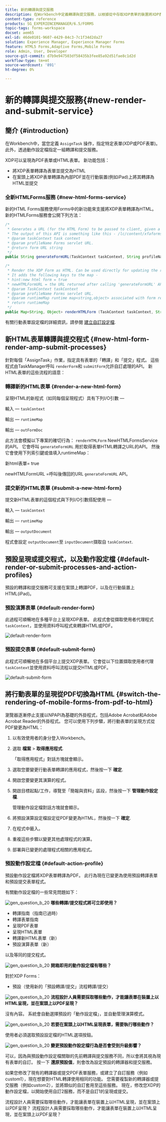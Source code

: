 ```yaml
---
title: 新的轉譯與提交服務
description: 在Workbench中定義轉譯與提交服務，以根據從中存取XDP表單的裝置將XDP表單轉譯為HTML或PDF。
content-type: reference
products: SG_EXPERIENCEMANAGER/6.5/FORMS
topic-tags: forms-workspace
docset: aem65
exl-id: 46de0101-9607-4429-84c3-7c1f34d2da27
solution: Experience Manager, Experience Manager Forms
feature: HTML5 Forms,Adaptive Forms,Mobile Forms
role: Admin, User, Developer
source-git-commit: d7b9e947503df58435b3fee85a92d51fae8c1d2d
workflow-type: tm+mt
source-wordcount: '891'
ht-degree: 0%

---
```


# 新的轉譯與提交服務{#new-render-and-submit-service}

## 簡介 {#introduction}

在Workbench中，當您定義 `AssignTask` 操作，指定特定表單(XDP或PDF表單)。 此外，透過動作設定檔指定一組轉譯和提交服務。

XDP可以呈現為PDF表單或HTML表單。 新功能包括：

* 將XDP表單轉譯為表單並提交為HTML
* 在案頭上將XDP表單轉譯為內部PDF並在行動裝置(例如iPad)上將其轉譯為HTML並提交

### 全新HTMLForms服務 {#new-html-forms-service}

新的HTML Forms服務使用Forms中的新功能來支援將XDP表單轉譯為HTML。 新的HTMLForms服務會公開下列方法：

```java
/*
 * Generates a URL (for the HTML Form) to be passed to client, given a TaskContext.
 * The output of this API is something like this - /lc/content/xfaforms/profiles/default.ws.html?ContentRoot=repository://Applications/MyApplication/MyFolder&template=MyForm.xdp
 * @param taskContext task context
 * @param profileName Forms servlet URL.
 * @return form URL string
 */
public String generateFormURL(TaskContext taskContext, String profileName);

/*
 * Render the XDP Form as HTML. Can be used directly for updating the runtimeMap in render.
 * It adds the following keys to the map -
 * hint:new html form = true
 * newHTMLFormURL = the URL returned after calling 'generateFormURL' API.
 * @param TaskContext taskContext
 * @param profileName Forms servlet URL.
 * @param runtimeMap runtime map<string,object> associated with form rendering.
 * return runtimeMap
 */
public Map<String, Object> renderHTMLForm (TaskContext taskContext, String profileName, Map<String,Object> runtimeMap);
```

有關行動表單設定檔的詳細資訊，請參閱 [建立自訂設定檔](/help/forms/using/custom-profile.md).

## 新HTML表單轉譯與提交程式 {#new-html-form-render-amp-submit-processes}

針對每個「AssignTask」作業，指定具有表單的「轉譯」和「提交」程式。 這些程式由TaskManager呼叫 `renderForm`和 `submitForm`允許自訂處理的API。 新HTML表單的這些流程的語意：

### 轉譯新的HTML表單 {#render-a-new-html-form}

呈現HTML的新程式（如同每個呈現程式）具有下列I/O引數 — 

輸入 —  `taskContext`

輸出 —  `runtimeMap`

輸出 —  `outFormDoc`

此方法會模擬以下專案的確切行為： `renderHTMLForm` NewHTMLFormsService的API。 它會呼叫 `generateFormURL` 用於取得表單HTML轉譯之URL的API。 然後它會使用下列索引鍵或值填入runtimeMap：

新html表單= true

newHTMLFormURL =呼叫後傳回的URL `generateFormURL` API。

### 提交新的HTML表單 {#submit-a-new-html-form}

提交新HTML表單的這個程式與下列I/O引數搭配使用 — 

輸入 —  `taskContext`

輸出 —  `runtimeMap`

輸出 —  `outputDocument`

程式會設定 `outputDocument`至 `inputDocument`擷取自 `taskContext`.

## 預設呈現或提交程式，以及動作設定檔 {#default-render-or-submit-processes-and-action-profiles}

預設的轉譯和提交服務可支援在案頭上轉譯PDF，以及在行動裝置上HTML(iPad)。

### 預設演算表單 {#default-render-form}

此過程可順暢地在多種平台上呈現XDP表單。 此程式會從擷取使用者代理程式 `taskContext`，並使用資料呼叫程式來轉譯HTML或PDF。

![default-render-form](assets/default-render-form.png)

### 預設提交表單 {#default-submit-form}

此程式可順暢地在多個平台上提交XDP表單。 它會從以下位置擷取使用者代理 `taskContext`並使用資料呼叫流程以提交HTML或PDF。

![default-submit-form](assets/default-submit-form.png)

## 將行動表單的呈現從PDF切換為HTML {#switch-the-rendering-of-mobile-forms-from-pdf-to-html}

瀏覽器逐漸停止支援以NPAPI為基礎的外掛程式，包括Adobe Acrobat和Adobe Acrobat Reader的外掛程式。 您可以使用下列步驟，將行動表單的呈現方式從PDF變更為HTML：

1. 以有效使用者的身分登入Workbench。
1. 選取 **檔案** > **取得應用程式**.

   「取得應用程式」對話方塊就會顯示。

1. 選取您要變更行動表單轉譯的應用程式，然後按一下 **確定**.
1. 開啟您要變更其演算的程式。
1. 開啟目標起點/工作，導覽至「簡報與資料」區段，然後按一下 **管理動作設定檔**.

   管理動作設定檔對話方塊就會顯示。
1. 將預設演算設定檔設定從PDF變更為HTML，然後按一下 **確定**.
1. 在程式中籤入。
1. 重複這些步驟以變更其他處理程式的演算。
1. 部署與已變更的處理程式相關的應用程式。

### 預設動作設定檔 {#default-action-profile}

預設動作設定檔將XDP表單轉譯為PDF。 此行為現在已變更為使用預設轉譯表單和預設提交表單程式。

有關動作設定檔的一些常見問題如下：

![gen_question_b_20](assets/gen_question_b_20.png) **哪些轉譯/提交程式將可立即使用？**

* 轉譯指南（指南已過時）
* 轉譯表單指南
* 呈現PDF表單
* 呈現HTML表單
* 轉譯新HTML表單（新）
* 預設演算表單（新）

以及等同的提交程式。

![gen_question_b_20](assets/gen_question_b_20.png) **開箱即用的動作設定檔有哪些？**

對於XDP Forms：

* 預設（使用新的「預設轉譯/提交」流程轉譯/提交）

![gen_question_b_20](assets/gen_question_b_20.png) **流程設計人員需要採取哪些動作，才能讓表單在裝置上以HTML呈現，並在案頭上以PDF呈現？**

沒有內容。 系統會自動選擇預設的「動作設定檔」，並自動管理演算模式。

![gen_question_b_20](assets/gen_question_b_20.png) **若要在案頭上以HTML呈現表單，需要執行哪些動作？**

使用者必須選取預設設定檔的HTML選項按鈕。

![gen_question_b_20](assets/gen_question_b_20.png) **變更預設動作設定檔行為是否會受到升級影響？**

可以，因為與預設動作設定檔關聯的先前轉譯與提交服務不同，所以會將其視為現有表單的自訂。 按一下 **還原預設值**，則會改為設定預設的轉譯器和提交服務。

如果您修改了現有的轉譯器或提交PDF表單服務，或建立了自訂服務（例如custom1），現在想要對HTML轉譯使用相同的功能。 您需要複製新的轉譯器或提交服務（例如custom2），並將類似的自訂套用至這些服務。 現在，修改您XDP的動作設定檔，以開始使用自訂2服務，而不是自訂1的呈現或提交。

流程設計人員需要採取哪些動作，才能讓表單在裝置上以HTML呈現，並在案頭上以PDF呈現？
流程設計人員需要採取哪些動作，才能讓表單在裝置上以HTML呈現，並在案頭上以PDF呈現？
